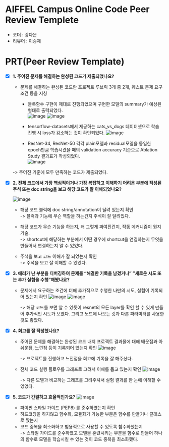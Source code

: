 # AIFFEL Campus Online Code Peer Review Templete
- 코더 : 강다은
- 리뷰어 : 이승제


# PRT(Peer Review Template)
- [x]  **1. 주어진 문제를 해결하는 완성된 코드가 제출되었나요?**
      
    - 문제를 해결하는 완성된 코드란 프로젝트 루브릭 3개 중 2개, 퀘스트 문제 요구조건 등을 지칭
      - 블록함수 구현이 제대로 진행되었으며 구현한 모델의 summary가 예상된 형태로 출력되었다.  
        ![image](https://github.com/happybin2013/AIFFEL-QUEST_DiANA-KANG/assets/85716670/c710b10f-276e-4ef7-8701-fe9a5c47c96f)
        ![image](https://github.com/happybin2013/AIFFEL-QUEST_DiANA-KANG/assets/85716670/3841a2d8-be1a-4990-80d6-5ebcf4611dc3)

      - tensorflow-datasets에서 제공하는 cats_vs_dogs 데이터셋으로 학습 진행 시 loss가 감소하는 것이 확인되었다.
        ![image](https://github.com/happybin2013/AIFFEL-QUEST_DiANA-KANG/assets/85716670/51107e9c-2494-45f8-becc-efabbb7caad4)


     
      - ResNet-34, ResNet-50 각각 plain모델과 residual모델을 동일한 epoch만큼 학습시켰을 때의 validation accuracy 기준으로 Ablation Study 결과표가 작성되었다.  
        ![image](https://github.com/happybin2013/AIFFEL-QUEST_DiANA-KANG/assets/85716670/c40952fb-835c-40f3-ada5-693c10e980d5)

    -> 주어진 기준에 모두 만족하는 코드가 제출되었다.


- [x]  **2. 전체 코드에서 가장 핵심적이거나 가장 복잡하고 이해하기 어려운 부분에 작성된 
주석 또는 doc string을 보고 해당 코드가 잘 이해되었나요?**

    ![image](https://github.com/happybin2013/AIFFEL-QUEST_DiANA-KANG/assets/85716670/2ad11f8f-7b48-451e-8b7e-e14402cbac83)
    
    - 해당 코드 블럭에 doc string/annotation이 달려 있는지 확인  
        -> 블럭과 기능에 무슨 역할을 하는건지 주석이 잘 달려있다.

    - 해당 코드가 무슨 기능을 하는지, 왜 그렇게 짜여진건지, 작동 메커니즘이 뭔지 기술.  
        -> shortcut에 해당하는 부분에서 어떤 경우에 shortcut을 연결하는지 무엇을 만들어서 연결하는지 알 수 있었다.     

    - 주석을 보고 코드 이해가 잘 되었는지 확인  
        -> 주석을 보고 잘 이해할 수 있었다.

- [x]  **3. 에러가 난 부분을 디버깅하여 문제를 “해결한 기록을 남겼거나” 
”새로운 시도 또는 추가 실험을 수행”해봤나요?**
    - 문제에서 요구하는 조건에 더해 추가적으로 수행한 나만의 시도, 실험이 기록되어 있는지 확인
        ![image](https://github.com/happybin2013/AIFFEL-QUEST_DiANA-KANG/assets/85716670/c01d62ac-d59c-4966-b8b9-2a51dc1e7459)
        ![image](https://github.com/happybin2013/AIFFEL-QUEST_DiANA-KANG/assets/85716670/5c67ef3d-cbe9-4e70-8aab-26a1e47d6b9f)

        -> 해당 코드를 보면 알 수 있듯이 resnet의 모든 layer를 확인 할 수 있게 만들어 추가적인 시도가 보였다. 그리고 노드에 나오는 것과 다른 파라미터를 사용한 것도 좋았다.
        
- [x]  **4. 회고를 잘 작성했나요?**
    - 주어진 문제를 해결하는 완성된 코드 내지 프로젝트 결과물에 대해 배운점과 아쉬운점, 느낀점 등이 기록되어 있는지 확인
        ![image](https://github.com/happybin2013/AIFFEL-QUEST_DiANA-KANG/assets/85716670/6e9fb2e6-358c-4a9f-a3c3-547fe4979b06)

         -> 프로젝트를 진행하고 느낀점을 회고에 기록을 잘 해주셨다.

    - 전체 코드 실행 플로우를 그래프로 그려서 이해를 돕고 있는지 확인
        ![image](https://github.com/happybin2013/AIFFEL-QUEST_DiANA-KANG/assets/85716670/762add22-8c08-47d7-ade8-8695790306fc)

         -> 다른 모델과 비교하는 그래프를 그려주셔서 실험 결과를 한 눈에 이해할 수 있었다.

        
- [x]  **5. 코드가 간결하고 효율적인가요?**
        ![image](https://github.com/happybin2013/AIFFEL-QUEST_DiANA-KANG/assets/85716670/5706a29b-47ff-4e89-9529-3a8059a5a261)

    - 파이썬 스타일 가이드 (PEP8) 를 준수하였는지 확인  
    - 하드코딩을 하지않고 함수화, 모듈화가 가능한 부분은 함수를 만들거나 클래스로 짰는지  
    - 코드 중복을 최소화하고 범용적으로 사용할 수 있도록 함수화했는지  
        -> 스타일 가이드를 준수하였고 모델을 훈련시키는 부분을 함수로 만들어 하나의 함수로 모델을 학습시킬 수 있는 것이 코드 중복을 최소화했다.
